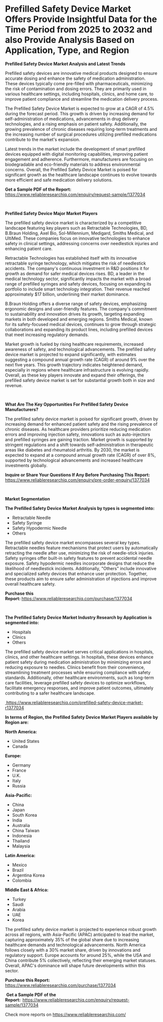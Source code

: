 <p><h1>Prefilled Safety Device Market Offers Provide Insightful Data for the Time Period from 2025 to 2032 and also Provide Analysis Based on Application, Type, and Region</h1></p><p><strong>Prefilled Safety Device Market Analysis and Latest Trends</strong></p>
<p><p>Prefilled safety devices are innovative medical products designed to ensure accurate dosing and enhance the safety of medication administration. These devices typically come pre-filled with pharmaceuticals, minimizing the risk of contamination and dosing errors. They are primarily used in various healthcare settings, including hospitals, clinics, and home care, to improve patient compliance and streamline the medication delivery process.</p><p>The Prefilled Safety Device Market is expected to grow at a CAGR of 4.5% during the forecast period. This growth is driven by increasing demand for self-administration of medications, advancements in drug delivery technologies, and a rising emphasis on patient safety. Additionally, the growing prevalence of chronic diseases requiring long-term treatments and the increasing number of surgical procedures utilizing prefilled medications contribute to the market's expansion.</p><p>Latest trends in the market include the development of smart prefilled devices equipped with digital monitoring capabilities, improving patient engagement and adherence. Furthermore, manufacturers are focusing on biodegradable and eco-friendly materials to address environmental concerns. Overall, the Prefilled Safety Device Market is poised for significant growth as the healthcare landscape continues to evolve towards more efficient and safe medication delivery solutions.</p></p>
<p><strong>Get a Sample PDF of the Report:&nbsp;</strong> <a href="https://www.reliableresearchiq.com/enquiry/request-sample/1377034?utm_campaign=1834&utm_medium=2&utm_source=Github&utm_content=ia&utm_term=13012025&utm_id=prefilled-safety-device">https://www.reliableresearchiq.com/enquiry/request-sample/1377034</a></p>
<p>&nbsp;</p>
<p><strong>Prefilled Safety Device Major Market Players</strong></p>
<p><p>The prefilled safety device market is characterized by a competitive landscape featuring key players such as Retractable Technologies, BD, B.Braun Holding, Axel Bio, Sol-Millennium, Medigard, Smiths Medical, and UltiMed. These companies focus on innovative technologies to enhance safety in clinical settings, addressing concerns over needlestick injuries and enhancing patient care.</p><p>Retractable Technologies has established itself with its innovative retractable syringe technology, which mitigates the risk of needlestick accidents. The company's continuous investment in R&D positions it for growth as demand for safer medical devices rises. BD, a leader in the medical technology sector, significantly impacts the market with a broad range of prefilled syringes and safety devices, focusing on expanding its portfolio to include smart technology integration. Their revenue reached approximately $17 billion, underlining their market dominance.</p><p>B.Braun Holding offers a diverse range of safety devices, emphasizing ergonomic designs and user-friendly features. The company's commitment to sustainability and innovation drives its growth, targeting expanding markets in both developed and emerging regions. Smiths Medical, known for its safety-focused medical devices, continues to grow through strategic collaborations and expanding its product lines, including prefilled devices that meet increasing regulatory demands.</p><p>Market growth is fueled by rising healthcare requirements, increased awareness of safety, and technological advancements. The prefilled safety device market is projected to expand significantly, with estimates suggesting a compound annual growth rate (CAGR) of around 9% over the next five years. This growth trajectory indicates heightened demand, especially in regions where healthcare infrastructure is evolving rapidly. Overall, as these key players innovate and expand their offerings, the prefilled safety device market is set for substantial growth both in size and revenue.</p></p>
<p>&nbsp;</p>
<p><strong>What Are The Key Opportunities For Prefilled Safety Device Manufacturers?</strong></p>
<p><p>The prefilled safety device market is poised for significant growth, driven by increasing demand for enhanced patient safety and the rising prevalence of chronic diseases. As healthcare providers prioritize reducing medication errors and improving injection safety, innovations such as auto-injectors and prefilled syringes are gaining traction. Market growth is supported by stringent regulations and a shift towards self-administration in therapeutic areas like diabetes and rheumatoid arthritis. By 2030, the market is expected to expand at a compound annual growth rate (CAGR) of over 8%, supported by technological advancements and increased healthcare investments globally.</p></p>
<p><strong>Inquire or Share Your Questions If Any Before Purchasing This Report:</strong> <a href="https://www.reliableresearchiq.com/enquiry/pre-order-enquiry/1377034?utm_campaign=1834&utm_medium=2&utm_source=Github&utm_content=ia&utm_term=13012025&utm_id=prefilled-safety-device">https://www.reliableresearchiq.com/enquiry/pre-order-enquiry/1377034</a></p>
<p>&nbsp;</p>
<p><strong>Market Segmentation</strong></p>
<p><strong>The Prefilled Safety Device Market Analysis by types is segmented into:</strong></p>
<p><ul><li>Retractable Needle</li><li>Safety Syringe</li><li>Safety Hypodermic Needle</li><li>Others</li></ul></p>
<p><p>The prefilled safety device market encompasses several key types. Retractable needles feature mechanisms that protect users by automatically retracting the needle after use, minimizing the risk of needle-stick injuries. Safety syringes offer built-in safety features to prevent accidental needle exposure. Safety hypodermic needles incorporate designs that reduce the likelihood of needlestick incidents. Additionally, "Others" include innovative and specialized safety devices that enhance user protection. Together, these products aim to ensure safer administration of injections and improve overall healthcare safety.</p></p>
<p><strong>Purchase this Report:&nbsp;</strong><a href="https://www.reliableresearchiq.com/purchase/1377034?utm_campaign=1834&utm_medium=2&utm_source=Github&utm_content=ia&utm_term=13012025&utm_id=prefilled-safety-device">https://www.reliableresearchiq.com/purchase/1377034</a></p>
<p>&nbsp;</p>
<p><strong>The Prefilled Safety Device Market Industry Research by Application is segmented into:</strong></p>
<p><ul><li>Hospitals</li><li>Clinics</li><li>Others</li></ul></p>
<p><p>The prefilled safety device market serves critical applications in hospitals, clinics, and other healthcare settings. In hospitals, these devices enhance patient safety during medication administration by minimizing errors and reducing exposure to needles. Clinics benefit from their convenience, streamlining treatment processes while ensuring compliance with safety standards. Additionally, other healthcare environments, such as long-term care facilities, leverage prefilled safety devices to optimize workflows, facilitate emergency responses, and improve patient outcomes, ultimately contributing to a safer healthcare landscape.</p></p>
<p><a href="https://www.reliableresearchiq.com/prefilled-safety-device-market-r1377034?utm_campaign=1834&utm_medium=2&utm_source=Github&utm_content=ia&utm_term=13012025&utm_id=prefilled-safety-device">&nbsp;https://www.reliableresearchiq.com/prefilled-safety-device-market-r1377034</a></p>
<p><strong>In terms of Region, the Prefilled Safety Device Market Players available by Region are:</strong></p>
<p>
    <p> <strong> North America: </strong>
        <ul>
            <li>United States</li>
            <li>Canada</li>
        </ul>
        </p> 
    <p> <strong> Europe: </strong>
        <ul>
            <li>Germany</li>
            <li>France</li>
            <li>U.K.</li>
            <li>Italy</li>
            <li>Russia</li>
        </ul>
        </p> 
    <p> <strong> Asia-Pacific: </strong>
        <ul>
            <li>China</li>
            <li>Japan</li>
            <li>South Korea</li>
            <li>India</li>
            <li>Australia</li>
            <li>China Taiwan</li>
            <li>Indonesia</li>
            <li>Thailand</li>
            <li>Malaysia</li>
        </ul>
        </p> 
    <p> <strong> Latin America: </strong>
        <ul>
            <li>Mexico</li>
            <li>Brazil</li>
            <li>Argentina Korea</li>
            <li>Colombia</li>
        </ul>
        </p> 
    <p> <strong> Middle East & Africa: </strong>
        <ul>
            <li>Turkey</li>
            <li>Saudi</li>
            <li>Arabia</li>
            <li>UAE</li>
            <li>Korea</li>
        </ul>
    </p>
    </p>
<p><p>The prefilled safety device market is projected to experience robust growth across all regions, with Asia-Pacific (APAC) anticipated to lead the market, capturing approximately 35% of the global share due to increasing healthcare demands and technological advancements. North America follows closely with a 30% market share, driven by innovations and regulatory support. Europe accounts for around 25%, while the USA and China contribute 5% collectively, reflecting their emerging market statuses. Overall, APAC's dominance will shape future developments within this sector.</p></p>
<p><strong>Purchase this Report: </strong><a href="https://www.reliableresearchiq.com/purchase/1377034?utm_campaign=1834&utm_medium=2&utm_source=Github&utm_content=ia&utm_term=13012025&utm_id=prefilled-safety-device">https://www.reliableresearchiq.com/purchase/1377034</a></p>
<p>&nbsp;<strong>Get a Sample PDF of the Report:&nbsp;&nbsp;</strong><a href="https://www.reliableresearchiq.com/enquiry/request-sample/1377034?utm_campaign=1834&utm_medium=2&utm_source=Github&utm_content=ia&utm_term=13012025&utm_id=prefilled-safety-device">https://www.reliableresearchiq.com/enquiry/request-sample/1377034</a></p>
<p><strong></strong></p>
<p>Check more reports on <a href="https://www.reliableresearchiq.com/?utm_campaign=1834&utm_medium=2&utm_source=Github&utm_content=ia&utm_term=13012025&utm_id=prefilled-safety-device">https://www.reliableresearchiq.com/</a></p>